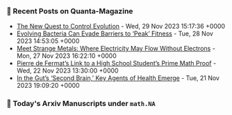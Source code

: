 ### 📝 Recent Posts on Quanta-Magazine
<!-- quanta starts -->
* <a href="https://www.quantamagazine.org/the-new-quest-to-control-evolution-20231129/">The New Quest to Control Evolution</a> - Wed, 29 Nov 2023 15:17:36 +0000
* <a href="https://www.quantamagazine.org/evolving-bacteria-can-evade-barriers-to-peak-fitness-20231128/">Evolving Bacteria Can Evade Barriers to ‘Peak’ Fitness</a> - Tue, 28 Nov 2023 14:53:05 +0000
* <a href="https://www.quantamagazine.org/meet-strange-metals-where-electricity-may-flow-without-electrons-20231127/">Meet Strange Metals: Where Electricity May Flow Without Electrons</a> - Mon, 27 Nov 2023 16:22:10 +0000
* <a href="https://www.quantamagazine.org/pierre-de-fermats-link-to-a-high-school-students-prime-math-proof-20231122/">Pierre de Fermat’s Link to a High School Student’s Prime Math Proof</a> - Wed, 22 Nov 2023 13:30:00 +0000
* <a href="https://www.quantamagazine.org/in-the-guts-second-brain-key-agents-of-health-emerge-20231121/">In the Gut’s ‘Second Brain,’ Key Agents of Health Emerge</a> - Tue, 21 Nov 2023 19:09:20 +0000
<!-- quanta ends -->
### 📝 Today's Arxiv Manuscripts under ``math.NA``
<!-- arxiv-math-na starts -->

<!-- arxiv-math-na ends -->
